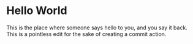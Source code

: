# Hello World

This is the place where someone says hello to you, and you say it back.
This is a pointless edit for the sake of creating a commit action.
